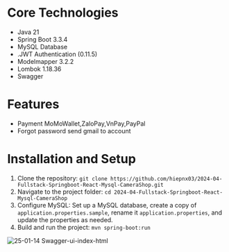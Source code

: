 # Core Technologies
- Java 21
- Spring Boot 3.3.4
- MySQL Database
- .JWT Authentication (0.11.5)
- Modelmapper 3.2.2
- Lombok 1.18.36
- Swagger

# Features
- Payment MoMoWallet,ZaloPay,VnPay,PayPal
- Forgot password send gmail to account
  
# Installation and Setup
1. Clone the repository: `git clone https://github.com/hiepnx03/2024-04-Fullstack-Springboot-React-Mysql-CameraShop.git`
2. Navigate to the project folder: `cd 2024-04-Fullstack-Springboot-React-Mysql-CameraShop`
3. Configure MySQL: Set up a MySQL database, create a copy of `application.properties.sample`, rename it `application.properties`, and update the properties as needed.
4. Build and run the project: `mvn spring-boot:run`

![25-01-14 Swagger-ui-index-html](https://github.com/user-attachments/assets/0d2f5f8c-5de8-423e-9c16-55e5c9068c35)
